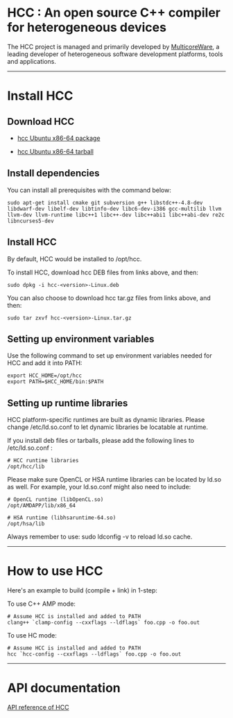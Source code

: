 # HCC : An open source C++ compiler for heterogeneous devices #

The HCC project is managed and primarily developed by [MulticoreWare](http://www.multicorewareinc.com/), a leading developer of heterogeneous software development platforms, tools and applications.  

****

# Install HCC #

## Download HCC ##

- [hcc Ubuntu x86-64 package](https://bitbucket.org/multicoreware/cppamp-driver-ng/downloads/hcc-0.8.1549-ea9df54-27d8ed2-183de0b-Linux.deb)

- [hcc Ubuntu x86-64 tarball](https://bitbucket.org/multicoreware/cppamp-driver-ng/downloads/hcc-0.8.1549-ea9df54-27d8ed2-183de0b-Linux.tar.gz)

## Install dependencies ##

You can install all prerequisites with the command below:
```
sudo apt-get install cmake git subversion g++ libstdc++-4.8-dev libdwarf-dev libelf-dev libtinfo-dev libc6-dev-i386 gcc-multilib llvm llvm-dev llvm-runtime libc++1 libc++-dev libc++abi1 libc++abi-dev re2c libncurses5-dev
```

## Install HCC ##

By default, HCC would be installed to /opt/hcc.

To install HCC, download hcc DEB files from links above, and then:
```
sudo dpkg -i hcc-<version>-Linux.deb
```

You can also choose to download hcc tar.gz files from links above, and then:

```
sudo tar zxvf hcc-<version>-Linux.tar.gz
```

## Setting up environment variables ##

Use the following command to set up environment variables needed for HCC and add it into PATH:

```
export HCC_HOME=/opt/hcc
export PATH=$HCC_HOME/bin:$PATH
```

## Setting up runtime libraries ##

HCC platform-specific runtimes are built as dynamic libraries.  Please change /etc/ld.so.conf to let dynamic libraries be locatable at runtime.

If you install deb files or tarballs, please add the following lines to /etc/ld.so.conf :
```
# HCC runtime libraries
/opt/hcc/lib
```

Please make sure OpenCL or HSA runtime libraries can be located by ld.so as well.  For example, your ld.so.conf might also need to include:
```
# OpenCL runtime (libOpenCL.so)
/opt/AMDAPP/lib/x86_64

# HSA runtime (libhsaruntime-64.so)
/opt/hsa/lib
```

Always remember to use: sudo ldconfig -v to reload ld.so cache.

****

# How to use HCC #

Here's an example to build (compile + link) in 1-step:

To use C++ AMP mode:
```
# Assume HCC is installed and added to PATH
clang++ `clamp-config --cxxflags --ldflags` foo.cpp -o foo.out
```

To use HC mode:
```
# Assume HCC is installed and added to PATH
hcc `hcc-config --cxxflags --ldflags` foo.cpp -o foo.out
```

****

# API documentation #

[API reference of HCC](http://whchung.bitbucket.org)
